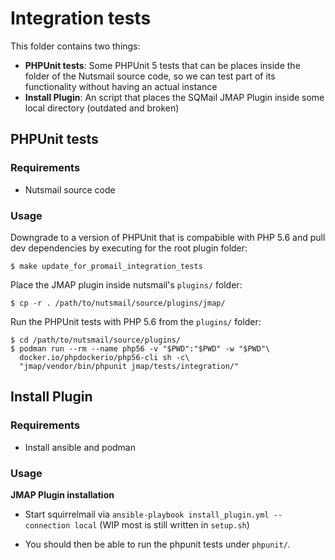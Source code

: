 # Integration tests

This folder contains two things:

* **PHPUnit tests**: Some PHPUnit 5 tests that can be places inside the folder
  of the Nutsmail source code, so we can test part of its functionality without
  having an actual instance
* **Install Plugin**: An script that places the SQMail JMAP Plugin inside some
  local directory (outdated and broken)

## PHPUnit tests

### Requirements

* Nutsmail source code

### Usage

Downgrade to a version of PHPUnit that is compabible with PHP 5.6 and pull dev
dependencies by executing for the root plugin folder:

```
$ make update_for_promail_integration_tests
```

Place the JMAP plugin inside nutsmail's `plugins/` folder:

```
$ cp -r . /path/to/nutsmail/source/plugins/jmap/
```

Run the PHPUnit tests with PHP 5.6 from the `plugins/` folder:

```
$ cd /path/to/nutsmail/source/plugins/
$ podman run --rm --name php56 -v "$PWD":"$PWD" -w "$PWD"\
  docker.io/phpdockerio/php56-cli sh -c\
  "jmap/vendor/bin/phpunit jmap/tests/integration/"
```

## Install Plugin

### Requirements

* Install ansible and podman

### Usage

**JMAP Plugin installation**

* Start squirrelmail via `ansible-playbook install_plugin.yml --connection local` (WIP most is still written in `setup.sh`)


* You should then be able to run the phpunit tests under `phpunit/`.
